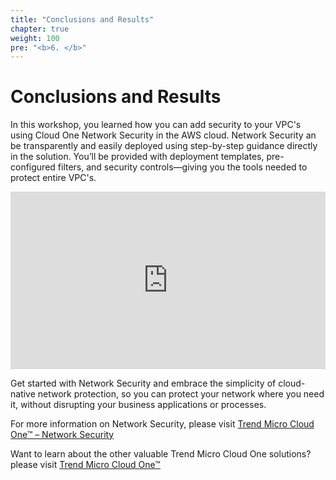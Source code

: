 ```yaml
---
title: "Conclusions and Results"
chapter: true
weight: 100
pre: "<b>6. </b>"
---
```


# Conclusions and Results

In this workshop, you learned how you can add security to your VPC's using Cloud One Network Security in the AWS cloud. Network Security an be transparently and easily deployed using step-by-step guidance directly in the solution. You’ll be provided with deployment templates, pre-configured filters, and security controls—giving you the tools needed to protect entire VPC's.

<div style="width:100%"><div style="height:0;padding-bottom:56.25%;position:relative;width:100%"><iframe allowfullscreen="" frameBorder="0" height="100%" src="https://giphy.com/embed/iImpuBpggDgmivukw2/video" style="left:0;position:absolute;top:0" width="100%"></iframe></div></div>

Get started with Network Security and embrace the simplicity of cloud-native network protection, so you can protect your network where you need it, without disrupting your business applications or processes.

For more information on Network Security, please visit [Trend Micro Cloud One™ – Network Security](https://www.trendmicro.com/en_ae/business/products/hybrid-cloud/cloud-one-network-security.html)

Want to learn about the other valuable Trend Micro Cloud One solutions? please visit [Trend Micro Cloud One™](https://www.trendmicro.com/cloudone)